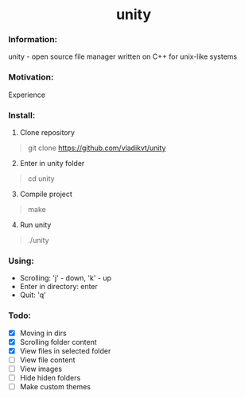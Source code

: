 <h1 align="center">unity</h1>

### Information:
unity - open source file manager written on C++ for unix-like systems

### Motivation:
Experience

### Install:
1. Clone repository 
  > git clone https://github.com/vladikvt/unity
2. Enter in unity folder 
  > cd unity
3. Compile project 
  > make
4. Run unity
  > ./unity

### Using:
- Scrolling: 'j' - down, 'k' - up
- Enter in directory: enter
- Quit: 'q'

### Todo:
- [x] Moving in dirs
- [x] Scrolling folder content
- [x] View files in selected folder
- [ ] View file content
- [ ] View images
- [ ] Hide hiden folders
- [ ] Make custom themes
